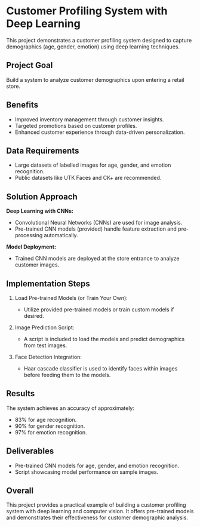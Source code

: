 # Customer Profiling System with Deep Learning

This project demonstrates a customer profiling system designed to capture demographics (age, gender, emotion) using deep learning techniques.

## Project Goal

Build a system to analyze customer demographics upon entering a retail store.

## Benefits

- Improved inventory management through customer insights.
- Targeted promotions based on customer profiles.
- Enhanced customer experience through data-driven personalization.

## Data Requirements

- Large datasets of labelled images for age, gender, and emotion recognition.
- Public datasets like UTK Faces and CK+ are recommended.

## Solution Approach

**Deep Learning with CNNs:**
- Convolutional Neural Networks (CNNs) are used for image analysis.
- Pre-trained CNN models (provided) handle feature extraction and pre-processing automatically.

**Model Deployment:**
- Trained CNN models are deployed at the store entrance to analyze customer images.

## Implementation Steps

1. Load Pre-trained Models (or Train Your Own):
   - Utilize provided pre-trained models or train custom models if desired.
   
2. Image Prediction Script:
   - A script is included to load the models and predict demographics from test images.

3. Face Detection Integration:
   - Haar cascade classifier is used to identify faces within images before feeding them to the models.

## Results

The system achieves an accuracy of approximately:
- 83% for age recognition.
- 90% for gender recognition.
- 97% for emotion recognition.

## Deliverables

- Pre-trained CNN models for age, gender, and emotion recognition.
- Script showcasing model performance on sample images.

## Overall

This project provides a practical example of building a customer profiling system with deep learning and computer vision. It offers pre-trained models and demonstrates their effectiveness for customer demographic analysis.

